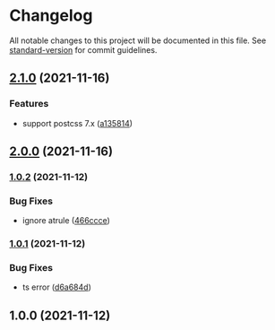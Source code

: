 # Changelog

All notable changes to this project will be documented in this file. See [standard-version](https://github.com/conventional-changelog/standard-version) for commit guidelines.

## [2.1.0](https://github.com/noyobo/postcss-selector-rename/compare/v2.0.0...v2.1.0) (2021-11-16)


### Features

* support postcss 7.x ([a135814](https://github.com/noyobo/postcss-selector-rename/commit/a135814a234ee663d8fe85e039f0cc95353097fa))

## [2.0.0](https://github.com/noyobo/postcss-selector-rename/compare/v1.0.2...v2.0.0) (2021-11-16)

### [1.0.2](https://github.com/noyobo/postcss-selector-rename/compare/v1.0.1...v1.0.2) (2021-11-12)


### Bug Fixes

* ignore atrule ([466ccce](https://github.com/noyobo/postcss-selector-rename/commit/466cccee93f4db675f1c2c53c677fa52d710a5d0))

### [1.0.1](https://github.com/noyobo/postcss-selector-rename/compare/v1.0.0...v1.0.1) (2021-11-12)


### Bug Fixes

* ts error ([d6a684d](https://github.com/noyobo/postcss-selector-rename/commit/d6a684d3fb2c66f6ebe8295afc8dc0541472746d))

## 1.0.0 (2021-11-12)
